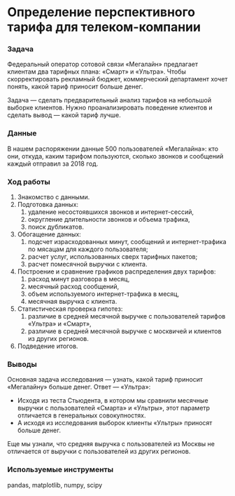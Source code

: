 # Определение перспективного тарифа для телеком-компании

### Задача

Федеральный оператор сотовой связи «Мегалайн» предлагает клиентам два тарифных плана: «Смарт» и «Ультра». Чтобы скорректировать рекламный бюджет, коммерческий департамент хочет понять, какой тариф приносит больше денег.

Задача — сделать предварительный анализ тарифов на небольшой выборке клиентов. Нужно проанализировать поведение клиентов и сделать вывод — какой тариф лучше.

### Данные

В нашем распоряжении данные 500 пользователей «Мегалайна»: кто они, откуда, каким тарифом пользуются, сколько звонков и сообщений каждый отправил за 2018 год. 

### Ход работы

1. Знакомство с данными.
2. Подготовка данных:
    1. удаление несостоявшихся звонков и интернет-сессий,
    2. округление длительности звонков и объема трафика,
    3. поиск дубликатов.
3. Обогащение данных:
    1. подсчет израсходованных минут, сообщений и интернет-трафика по мясацам для каждого пользователя;
    2. расчет услуг, использованных сверх тарифных пакетов;
    3. расчет помесячной выручки с клиента.
4. Построение и сравнение графиков распределения двух тарифов:
    1. расход минут разговора в месяц,
    2. месячный расход сообщений,
    3. объем используемого интернет-трафика в месяц,
    4. месячная выручка с клиента.
5. Статистическая проверка гипотез:
    1. различие в средней месячной выручке с пользователей тарифов «Ультра» и «Смарт»,
    2. различие в средней месячной выручке с москвичей и клиентов из других регионов.
6. Подведение итогов.

### Выводы

Основная задача исследования — узнать, какой тариф приносит «Мегалайну» больше денег. Ответ — «Ультра»:

- Исходя из теста Стьюдента, в котором мы сравнили месячные выручки с пользователей «Смарта» и «Ультры», этот параметр отличается в генеральных совокупностях.
- А исходя из исследования выборок клиенты «Ультры» приносят больше денег.

Еще мы узнали, что средняя выручка с пользователей из Москвы не отличается от выручки с пользователей из других регионов.

### Используемые инструменты

pandas, matplotlib, numpy, scipy